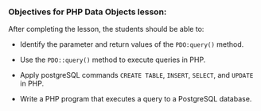 ### Objectives for PHP Data Objects lesson:

After completing the lesson, the students should be able to:

- Identify the parameter and return values of the `PDO:query()` method.

- Use the `PDO::query()` method to execute queries in PHP.

- Apply postgreSQL commands `CREATE TABLE`, `INSERT`, `SELECT`, and `UPDATE` in PHP.  

- Write a PHP program that executes a query to a PostgreSQL database.